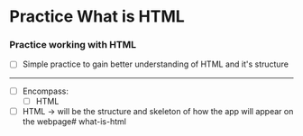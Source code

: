 # Practice What is HTML

### Practice working with HTML

- [ ] Simple practice to gain better understanding of HTML and it's structure

---
- [ ] Encompass:
  - [ ] HTML
- [ ] HTML → will be the structure and skeleton of how the app will appear on the webpage# what-is-html
